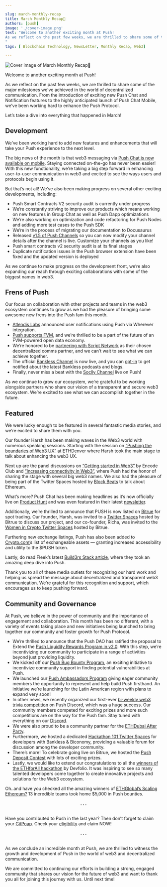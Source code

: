 ```yaml
---

slug: march-monthly-recap
title: March Monthly Recap🌄
authors: [push]
image: './cover-image.png'
text: "Welcome to another exciting month at Push!
As we reflect on the past few weeks, we are thrilled to share some of the major milestones we’ve achieved in the world of decentralized communication. From the introduction of exciting new Push Chat and Notification features to the highly anticipated launch of Push Chat Mobile, we’ve been working hard to enhance the Push Protocol.
"
tags: [ Blockchain Technology, NewsLetter, Monthly Recap, Web3]

---
```


![Cover image of March Monthly Recap🌄](./cover-image.png)

<!--truncate-->

Welcome to another exciting month at Push!

As we reflect on the past few weeks, we are thrilled to share some of the major milestones we’ve achieved in the world of decentralized communication. From the introduction of exciting new Push Chat and Notification features to the highly anticipated launch of Push Chat Mobile, we’ve been working hard to enhance the Push Protocol.

Let’s take a dive into everything that happened in March!

## Development

We’ve been working hard to add new features and enhancements that will take your Push experience to the next level.

The big news of the month is that web3 messaging via [Push Chat is now available on mobile](https://x.com/PushChain/status/1636049622522298369?s=20). Staying connected on-the-go has never been easier! With this new functionality, we’re taking a big step forward in enhancing user-to-user communication in web3 and excited to see the ways users and protocols begin using it.

But that’s not all! We’ve also been making progress on several other exciting developments, including:

- Push Smart Contracts V2 security audit is currently under progress
- We’re constantly striving to improve our products which means working on new features in Group Chat as well as Push Dapp optimizations
- We’re also working on optimization and code refactoring for Push Nodes and adding more test cases to the Push SDK
- We’re in the process of migrating our documentation to Docusaurus
- Released [v1.5 of Push Channels](https://x.com/PushChain/status/1636759302408122368?s=20) so you can now modify your channel details after the channel is live. Customize your channels as you like!
- Push smart contracts v2 security audit is at its final stages
- Duplicate notification issues in the Push browser extension have been fixed and the updated version is deployed

As we continue to make progress on the development front, we’re also expanding our reach through exciting collaborations with some of the biggest names in web3.

## Frens of Push

Our focus on collaboration with other projects and teams in the web3 ecosystem continues to grow as we had the pleasure of bringing some awesome new frens into the Push fam this month.

- [Atlendis Labs](https://x.com/PushChain/status/1632705070352482305?s=20) announced user notifications using Push via Wherever integration.
- [Push supports FVM](https://x.com/PushChain/status/1635711343465463838?s=20), and we’re thrilled to be a part of the future of an FVM-powered open data economy.
- We’re honored to be [partnering with Script Network](https://x.com/PushChain/status/1636729111061331968?s=20) as their chosen decentralized comms partner, and we can’t wait to see what we can achieve together.
- The official [Bankless Channel](https://x.com/PushChain/status/1637834086520586243?s=20) is now live, and you can [opt-in](https://app.push.org/channels) to get notified about the latest Bankless podcasts and blogs.
- Finally, never miss a beat with the [Soclly Channel](https://twitter.com/socllyhq/status/1638905205201797121?s=20) live on Push!

As we continue to grow our ecosystem, we’re grateful to be working alongside partners who share our vision of a transparent and secure web3 ecosystem. We’re excited to see what we can accomplish together in the future.

## Featured

We were lucky enough to be featured in several fantastic media stories, and we’re excited to share them with you.

Our founder Harsh has been making waves in the Web3 world with numerous speaking sessions. Starting with the session on [“Pushing the boundaries of Web3 UX”](https://x.com/PushChain/status/1629156701525127169?s=20) at ETHDenver where Harsh took the main stage to talk about enhancing the web3 UX.

Next up are the panel discussions on [“Getting started in Web3”](https://x.com/PushChain/status/1629194935973838858?s=20) by Encode Club and [“Increasing connectivity in Web3”](https://twitter.com/NextDotID/status/1630298128724398080?s=20), where Push had the honor of sharing the stage with several big web3 names. We also had the pleasure of being part of the Twitter Spaces hosted by [Block Beats](https://twitter.com/BlockBeatsAsia/status/1631844624661872640?s=20) to talk about Ethereum.

What’s more? Push Chat has been making headlines as it’s now officially live on [Product Hunt](https://x.com/PushChain/status/1630841759075913730?s=20) and was even featured in their latest [newsletter](https://x.com/PushChain/status/1631323490673471491?s=20).

Additionally, we’re thrilled to announce that PUSH is now listed on [Bitrue](https://x.com/PushChain/status/1633482718406115328?s=20) for spot trading. Our founder, Harsh, was invited to a [Twitter Spaces](https://twitter.com/BitrueOfficial/status/1633014625829638145?s=20) hosted by Bitrue to discuss our project, and our co-founder, Richa, was invited to the [Women in Crypto Twitter Spaces](https://x.com/PushChain/status/1633427722125844480?s=20) hosted by Bitrue.

Furthering new exchange listings, Push has also been added to [Crypto.com’](https://x.com/PushChain/status/1641466597712842756)s list of exchangeable assets — granting increased accessibility and utility to the $PUSH token.

Lastly, do read Fleek’s latest [Build3rs Stack article](https://x.com/PushChain/status/1638969389281079301?s=20), where they took an amazing deep dive into Push.

Thank you to all of these media outlets for recognizing our hard work and helping us spread the message about decentralized and transparent web3 communication. We’re grateful for this recognition and support, which encourages us to keep pushing forward.

## Community and Governance

At Push, we believe in the power of community and the importance of engagement and collaboration. This month has been no different, with a variety of events taking place and new initiatives being launched to bring together our community and foster growth for Push Protocol.

- We’re thrilled to announce that the Push DAO has ratified the proposal to Extend the [Push Liquidity Rewards Program in v2.0](https://medium.com/push-protocol/push-dao-extends-liquidity-rewards-program-26008926b05a). With this step, we’re incentivizing our community to participate in a range of activities beyond just providing liquidity.
- We kicked off our [Push Bug Bounty Program](https://x.com/PushChain/status/1640752686080327681), an exciting initiative to incentivize community support in finding potential vulnerabilities at Push.
- We launched our [Push Ambassadors Program](https://x.com/PushChain/status/1641425465192660997) giving eager community members the opportunity to represent and help build Push firsthand. An initiative we’re launching for the Latin American region with plans to expand very soon!
- In other news, we recently organized our first-ever [bi-weekly web3 trivia competition](https://x.com/PushChain/status/1636030745201319939?s=20) on Push Discord, which was a huge success. Our community members competed for exciting prizes and more such competitions are on the way for the Push fam. Stay tuned with everything on our [Discord](https://discord.com/invite/pushchain).
- We were also proud to be a community partner for the [ETHDubai After Party](https://twitter.com/BuidlersTribe/status/1636276302972952578?s=20).
- Furthermore, we hosted a dedicated [Hackathon 101 Twitter Spaces](https://x.com/PushChain/status/1639247838965112832?s=20) for developers with Bankless & Biconomy, providing a valuable forum for discussion among the developer community.
- There’s more! To celebrate going live on Bitrue, we hosted the [Push Deposit Contest](https://x.com/PushChain/status/1633482718406115328?s=20) with lots of exciting prizes.
- Lastly, we would like to extend our congratulations to all the [winners of the ETHforAll hackathon](https://x.com/PushChain/status/1630217606652198912?s=20) by Devfolio. It was inspiring to see so many talented developers come together to create innovative projects and solutions for the Web3 ecosystem.

Oh..and have you checked all the amazing winners of [ETHGlobal’s Scaling Ethereum?](https://x.com/PushChain/status/1642145186473017344) 13 incredible teams took home $5,000 in Push bounties.

<center><b>.   .   .</b></center><br/>

Have you contributed to Push in the last year? Then don’t forget to claim your [GitPoap](https://x.com/PushChain/status/1633818053375930370?s=20). Check your [eligibility](https://www.gitpoap.io/gp/1039) and claim NOW!

<center><b>.   .   .</b></center><br/>

As we conclude an incredible month at Push, we are thrilled to witness the growth and development of Push in the world of web3 and decentralized communication.

We are committed to continuing our efforts in building a strong, engaged community that shares our vision for the future of web3 and want to thank you all for joining this journey with us. Until next time!
